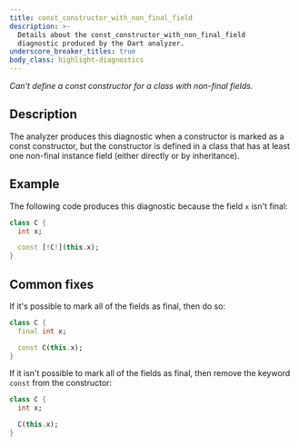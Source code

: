 ```yaml
---
title: const_constructor_with_non_final_field
description: >-
  Details about the const_constructor_with_non_final_field
  diagnostic produced by the Dart analyzer.
underscore_breaker_titles: true
body_class: highlight-diagnostics
---
```


_Can't define a const constructor for a class with non-final fields._

## Description

The analyzer produces this diagnostic when a constructor is marked as a
const constructor, but the constructor is defined in a class that has at
least one non-final instance field (either directly or by inheritance).

## Example

The following code produces this diagnostic because the field `x` isn't
final:

```dart
class C {
  int x;

  const [!C!](this.x);
}
```

## Common fixes

If it's possible to mark all of the fields as final, then do so:

```dart
class C {
  final int x;

  const C(this.x);
}
```

If it isn't possible to mark all of the fields as final, then remove the
keyword `const` from the constructor:

```dart
class C {
  int x;

  C(this.x);
}
```
